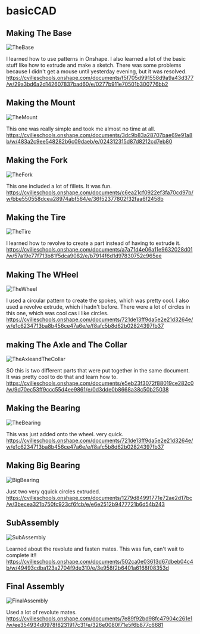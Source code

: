 # basicCAD
## Making The Base

![TheBase](images/TheBase.png)

I learned how to use patterns in Onshape. I also learned a lot of the basic stuff like how to extrude and make a sketch. There was some problems because I didn't get a mouse until yesterday evening, but it was resolved. 
https://cvilleschools.onshape.com/documents/f5f705d991558d9a9a43d377/w/29a3bd6a2d142607837bad60/e/0277b911e70501b300776bb2

## Making the Mount

![TheMount](images/TheMount.png)

This one was really simple and took me almost no time at all.
https://cvilleschools.onshape.com/documents/3dc9b83a28707bae69e91a8b/w/483a2c9ee548282b6c09daeb/e/024312315d87d8212cd7eb80

## Making the Fork

![TheFork](images/TheFork.png)

This one included a lot of fillets. It was fun. 
https://cvilleschools.onshape.com/documents/c6ea21cf0922ef3fa70cd97b/w/bbe550558dcea28974abf564/e/36f52377802f32faa6f2458b

## Making the Tire

![TheTire](images/TheTire.png)

I learned how to revolve to create a part instead of having to extrude it. 
https://cvilleschools.onshape.com/documents/a7a71d4e06a11e9632028d01/w/57a19e77f713b81f5dca9082/e/b7914f6d1d97830752c965ee

## Making The WHeel

![TheWheel](images/TheWheel.png)

I used a circular pattern to create the spokes, which was pretty cool. I also used a revolve extrude, which i hadn't before. There were a lot of circles in this one, which was cool cas i like circles.
https://cvilleschools.onshape.com/documents/721de13ff9da5e2e21d3264e/w/e1c6234713ba8b456ce47a6e/e/f8afc5b8d62b02824397fb37

## making The Axle and The Collar

![TheAxleandTheCollar](images/TheAxleandTheCollar.png)

SO this is two different parts that were put together in the same document. It was pretty cool to do that and learn how to. 
https://cvilleschools.onshape.com/documents/e5eb23f3072f88019ce282c0/w/9d70ec53ff9ccc55d4ee9861/e/0d3dde0b8668a38c50b25038

## Making the Bearing

![TheBearing](images/TheBearing.png)

This was just added onto the wheel. very quick.
https://cvilleschools.onshape.com/documents/721de13ff9da5e2e21d3264e/w/e1c6234713ba8b456ce47a6e/e/f8afc5b8d62b02824397fb37

## Making Big Bearing

![BigBearing](images/BigBearing.png)

Just two very qquick circles extruded.
https://cvilleschools.onshape.com/documents/1279d84991771e72ae2d17bc/w/3becea321b750fc923cf6fcb/e/e6e2512b9477721b6d54b243

## SubAssembly

![SubAssembly](images/SubAssembly.png)

Learned about the revolute and fasten mates. This was fun, can't wait to complete it!!
https://cvilleschools.onshape.com/documents/502ca0e03613d67dbeb04c4b/w/49493cdba123a2704f9de310/e/3e958f2b6401a6168f08353d

## Final Assembly

![FinalAssembly](images/FinalAssembly.png)

Used a lot of revolute mates. 
https://cvilleschools.onshape.com/documents/7e89f92bd98fc47904c261e1/w/ee354934d0978f8231917c31/e/326e0080f71e5f6b877c6681
